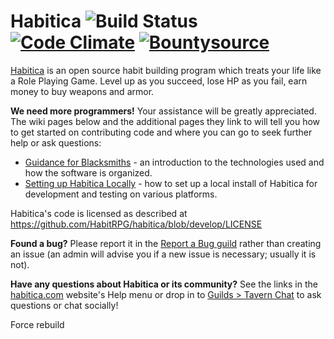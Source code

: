 Habitica ![Build Status](https://github.com/HabitRPG/habitica/workflows/Test/badge.svg) [![Code Climate](https://codeclimate.com/github/HabitRPG/habitrpg.svg)](https://codeclimate.com/github/HabitRPG/habitrpg) [![Bountysource](https://api.bountysource.com/badge/tracker?tracker_id=68393)](https://www.bountysource.com/trackers/68393-habitrpg?utm_source=68393&utm_medium=shield&utm_campaign=TRACKER_BADGE)
===============

[Habitica](https://habitica.com) is an open source habit building program which treats your life like a Role Playing Game. Level up as you succeed, lose HP as you fail, earn money to buy weapons and armor.

**We need more programmers!** Your assistance will be greatly appreciated. The wiki pages below and the additional pages they link to will tell you how to get started on contributing code and where you can go to seek further help or ask questions:
* [Guidance for Blacksmiths](http://habitica.fandom.com/wiki/Guidance_for_Blacksmiths) - an introduction to the technologies used and how the software is organized.
* [Setting up Habitica Locally](http://habitica.fandom.com/wiki/Setting_up_Habitica_Locally) - how to set up a local install of Habitica for development and testing on various platforms.

Habitica's code is licensed as described at https://github.com/HabitRPG/habitica/blob/develop/LICENSE

**Found a bug?** Please report it in the [Report a Bug guild](https://habitica.com/groups/guild/a29da26b-37de-4a71-b0c6-48e72a900dac) rather than creating an issue (an admin will advise you if a new issue is necessary; usually it is not).

**Have any questions about Habitica or its community?** See the links in the [habitica.com](https://habitica.com) website's Help menu or drop in to [Guilds > Tavern Chat](https://habitica.com/groups/tavern) to ask questions or chat socially!

Force rebuild
